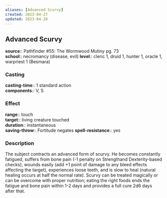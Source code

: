 ```yaml
---
aliases: [Advanced Scurvy]
created: 2023-04-27
updated: 2023-04-28
---
```


## Advanced Scurvy

**source**:: Pathfinder \#55: The Wormwood Mutiny pg. 73  
**school**:: necromancy (disease, evil)
**level**:: cleric 1, druid 1, hunter 1, oracle 1, warpriest 1 (Besmara)

### Casting

**casting-time**:: 1 standard action  
**components**:: V, S

### Effect

**range**:: touch  
**target**:: living creature touched  
**duration**:: instantaneous  
**saving-throw**:: Fortitude negates
**spell-resistance**:: yes

### Description

The subject contracts an advanced form of scurvy. He becomes constantly fatigued, suffers from bone pain (-1 penalty on Strengthand Dexterity-based checks), wounds easily (add +1 point of damage to any bleed effects affecting the target), experiences loose teeth, and is slow to heal (natural healing occurs at half the normal rate). Scurvy can be treated magically or can be overcome with proper nutrition; eating the right foods ends the fatigue and bone pain within 1-2 days and provides a full cure 2d6 days after that.
